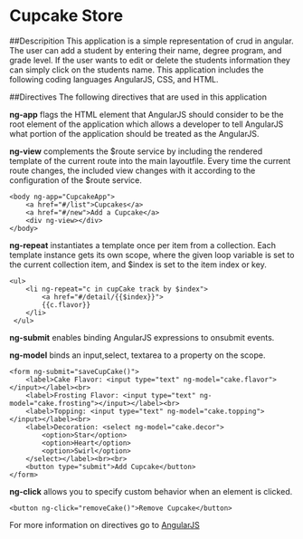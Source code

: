 # Cupcake Store

##Descripition 
This application is a simple representation of crud in angular. The user can add a student by entering their name, degree program, and grade level. If the user wants to edit or delete the students information they can simply click on the students name. This application includes the following coding languages AngularJS, CSS, and HTML.


##Directives
The following directives that are used in this application

**ng-app** flags the HTML element that AngularJS should consider to be the root element of the application which allows a developer to tell AngularJS what portion of the application should be treated as the AngularJS.

**ng-view** complements the $route service by including the rendered template of the current route into the main layoutfile. Every time the current route changes, the included view changes with it according to the configuration of the $route service.

```
<body ng-app="CupcakeApp">
	<a href="#/list">Cupcakes</a>
	<a href="#/new">Add a Cupcake</a>
	<div ng-view></div>	
</body>
```

**ng-repeat** instantiates a template once per item from a collection. Each template instance gets its own scope, where the given loop variable is set to the current collection item, and $index is set to the item index or key.

```
<ul>
 	<li ng-repeat="c in cupCake track by $index">
 		<a href="#/detail/{{$index}}">
 		{{c.flavor}}
 	</li>
 </ul>	
```
**ng-submit** enables binding AngularJS expressions to onsubmit events.

**ng-model** binds an input,select, textarea to a property on the scope.
```
<form ng-submit="saveCupCake()">
	<label>Cake Flavor: <input type="text" ng-model="cake.flavor"></input></label><br>
	<label>Frosting Flavor: <input type="text" ng-model="cake.frosting"></input></label><br>
	<label>Topping: <input type="text" ng-model="cake.topping"></input></label><br>
	<label>Decoration: <select ng-model="cake.decor">
		<option>Star</option>
		<option>Heart</option>
		<option>Swirl</option>
	</select></label><br><br>
	<button type="submit">Add Cupcake</button>
</form>
```

**ng-click** allows you to specify custom behavior when an element is clicked.
```
<button ng-click="removeCake()">Remove Cupcake</button>
```

For more information on directives go to [AngularJS](https://docs.angularjs.org/tutorial)




